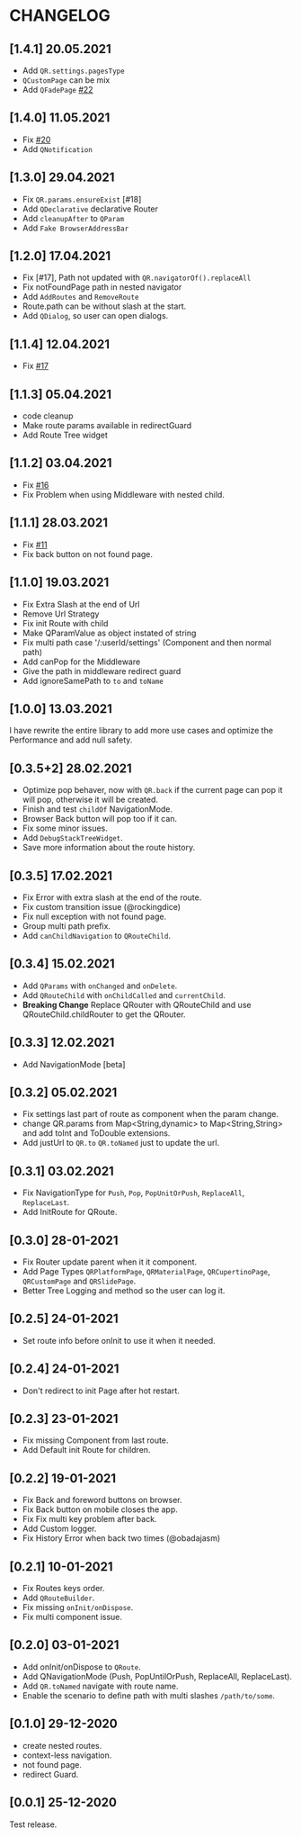 # CHANGELOG

## [1.4.1] 20.05.2021

- Add `QR.settings.pagesType`
- `QCustomPage` can be mix
- Add `QFadePage` [#22](https://github.com/SchabanBo/qlevar_router/issues/22)

## [1.4.0] 11.05.2021

- Fix [#20](https://github.com/SchabanBo/qlevar_router/issues/20)
- Add `QNotification`

## [1.3.0] 29.04.2021

- Fix `QR.params.ensureExist` [#18]
- Add `QDeclarative` declarative Router
- Add `cleanupAfter` to `QParam`
- Add `Fake BrowserAddressBar`

## [1.2.0] 17.04.2021

- Fix [#17], Path not updated with `QR.navigatorOf().replaceAll`
- Fix notFoundPage path in nested navigator
- Add `AddRoutes` and `RemoveRoute`
- Route.path can be without slash at the start.
- Add `QDialog`, so user can open dialogs.

## [1.1.4] 12.04.2021

- Fix [#17](https://github.com/SchabanBo/qlevar_router/issues/17)

## [1.1.3] 05.04.2021

- code cleanup
- Make route params available in redirectGuard
- Add Route Tree widget

## [1.1.2] 03.04.2021

- Fix [#16](https://github.com/SchabanBo/qlevar_router/issues/16)
- Fix Problem when using Middleware with nested child.

## [1.1.1] 28.03.2021

- Fix [#11](https://github.com/SchabanBo/qlevar_router/issues/11)
- Fix back button on not found page.

## [1.1.0] 19.03.2021

- Fix Extra Slash at the end of Url
- Remove Url Strategy
- Fix init Route with child
- Make QParamValue as object instated of string
- Fix multi path case '/:userId/settings' (Component and then normal path)
- Add canPop for the Middleware
- Give the path in middleware redirect guard
- Add ignoreSamePath to `to` and `toName`

## [1.0.0] 13.03.2021

I have rewrite the entire library to add more use cases and optimize the Performance and add null safety.

## [0.3.5+2] 28.02.2021

- Optimize pop behaver, now with `QR.back` if the current page can pop it will pop, otherwise it will be created.
- Finish and test `childOf` NavigationMode.
- Browser Back button will pop too if it can.
- Fix some minor issues.
- Add `DebugStackTreeWidget`.
- Save more information about the route history.

## [0.3.5] 17.02.2021

- Fix Error with extra slash at the end of the route.
- Fix custom transition issue (@rockingdice)
- Fix null exception with not found page.
- Group multi path prefix.
- Add `canChildNavigation` to `QRouteChild`.

## [0.3.4] 15.02.2021

- Add `QParams` with `onChanged` and `onDelete`.
- Add `QRouteChild` with `onChildCalled` and `currentChild`.
- **Breaking Change** Replace QRouter with QRouteChild and use QRouteChild.childRouter to get the QRouter.

## [0.3.3] 12.02.2021

- Add NavigationMode [beta]

## [0.3.2] 05.02.2021

- Fix settings last part of route as component when the param change.
- change QR.params from Map<String,dynamic> to Map<String,String> and add toInt and ToDouble extensions.
- Add justUrl to `QR.to` `QR.toNamed` just to update the url.

## [0.3.1] 03.02.2021

- Fix NavigationType for `Push`, `Pop`, `PopUnitOrPush`, `ReplaceAll`, `ReplaceLast`.
- Add InitRoute for QRoute.

## [0.3.0] 28-01-2021

- Fix Router update parent when it it component.
- Add Page Types `QRPlatformPage`, `QRMaterialPage`, `QRCupertinoPage`,  `QRCustomPage` and `QRSlidePage`.
- Better Tree Logging and method so the user can log it.

## [0.2.5] 24-01-2021

- Set route info before onInit to use it when it needed.

## [0.2.4] 24-01-2021

- Don't redirect to init Page after hot restart.

## [0.2.3] 23-01-2021

- Fix missing Component from last route.
- Add Default init Route for children.

## [0.2.2] 19-01-2021

- Fix Back and foreword buttons on browser.
- Fix Back button on mobile closes the app.
- Fix Fix multi key problem after back.
- Add Custom logger.
- Fix History Error when back two times (@obadajasm)

## [0.2.1] 10-01-2021

- Fix Routes keys order.
- Add `QRouteBuilder`.
- Fix missing `onInit/onDispose`.
- Fix multi component issue.

## [0.2.0] 03-01-2021

- Add onInit/onDispose to `QRoute`.
- Add QNavigationMode (Push, PopUntilOrPush, ReplaceAll, ReplaceLast).
- Add `QR.toNamed` navigate with route name.
- Enable the scenario to define path with multi slashes `/path/to/some`.

## [0.1.0] 29-12-2020

- create nested routes.
- context-less navigation.
- not found page.
- redirect Guard.

## [0.0.1] 25-12-2020

Test release.
